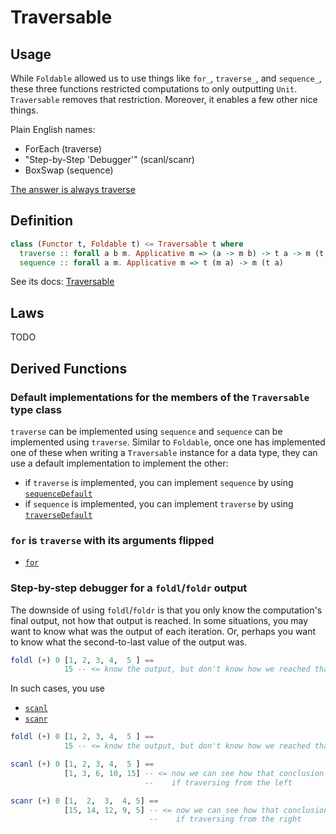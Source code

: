 # Traversable

## Usage

While `Foldable` allowed us to use things like `for_`, `traverse_`, and `sequence_`, these three functions restricted computations to only outputting `Unit`. `Traversable` removes that restriction. Moreover, it enables a few other nice things.

Plain English names:
- ForEach (traverse)
- "Step-by-Step 'Debugger'" (scanl/scanr)
- BoxSwap (sequence)

[The answer is always traverse](https://twitter.com/blouerat/status/867278331779198976)

## Definition

```purescript
class (Functor t, Foldable t) <= Traversable t where
  traverse :: forall a b m. Applicative m => (a -> m b) -> t a -> m (t b)
  sequence :: forall a m. Applicative m => t (m a) -> m (t a)
```

See its docs: [Traversable](https://pursuit.purescript.org/packages/purescript-foldable-traversable/docs/Data.Traversable)

## Laws

TODO

## Derived Functions

### Default implementations for the members of the `Traversable` type class

`traverse` can be implemented using `sequence` and `sequence` can be implemented using `traverse`. Similar to `Foldable`, once one has implemented one of these when writing a `Traversable` instance for a data type, they can use a default implementation to implement the other:
- if `traverse` is implemented, you can implement `sequence` by using [`sequenceDefault`](https://pursuit.purescript.org/packages/purescript-foldable-traversable/docs/Data.Traversable#v:sequenceDefault)
- if `sequence` is implemented, you can implement `traverse` by using [`traverseDefault`](https://pursuit.purescript.org/packages/purescript-foldable-traversable/docs/Data.Traversable#v:traverseDefault)

### `for` is `traverse` with its arguments flipped

- [`for`](https://pursuit.purescript.org/packages/purescript-foldable-traversable/docs/Data.Traversable#v:for)

### Step-by-step debugger for a `foldl`/`foldr` output

The downside of using `foldl`/`foldr` is that you only know the computation's final output, not how that output is reached. In some situations, you may want to know what was the output of each iteration. Or, perhaps you want to know what the second-to-last value of the output was.

```purescript
foldl (+) 0 [1, 2, 3, 4,  5 ] ==
            15 -- <= know the output, but don't know how we reached that conclusion
```

In such cases, you use
- [`scanl`](https://pursuit.purescript.org/packages/purescript-foldable-traversable/docs/Data.Traversable#v:scanl)
- [`scanr`](https://pursuit.purescript.org/packages/purescript-foldable-traversable/docs/Data.Traversable#v:scanr)

```purescript
foldl (+) 0 [1, 2, 3, 4,  5 ] ==
            15 -- <= know the output, but don't know how we reached that conclusion

scanl (+) 0 [1, 2, 3, 4,  5 ] ==
            [1, 3, 6, 10, 15] -- <= now we can see how that conclusion was reached
                              --    if traversing from the left

scanr (+) 0 [1,  2,  3,  4, 5] ==
            [15, 14, 12, 9, 5] -- <= now we can see how that conclusion was reached
                               --    if traversing from the right
```
